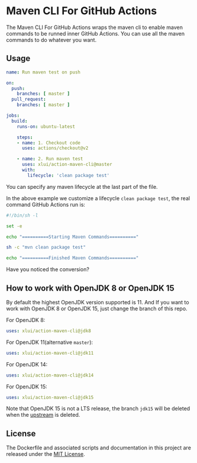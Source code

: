# Maven CLI For GitHub Actions

The Maven CLI For GitHub Actions wraps the maven cli to enable maven commands to be runned inner GitHub Actions. You can use all the maven commands to do whatever you want.

## Usage

```yml
name: Run maven test on push

on:
  push:
    branches: [ master ]
  pull_request:
    branches: [ master ]

jobs:
  build:
    runs-on: ubuntu-latest

    steps:
    - name: 1. Checkout code
      uses: actions/checkout@v2

    - name: 2. Run maven test
      uses: xlui/action-maven-cli@master
      with:
        lifecycle: 'clean package test'
```

You can specify any maven lifecycle at the last part of the file.

In the above example we customize a lifecycle `clean package test`, the real command GitHub Actions run is:

```bash
#!/bin/sh -l

set -e

echo "==========Starting Maven Commands=========="

sh -c "mvn clean package test"

echo "==========Finished Maven Commands=========="
```

Have you noticed the conversion?

## How to work with OpenJDK 8 or OpenJDK 15

By default the highest OpenJDK version supported is 11. And If you want to work with OpenJDK 8 or OpenJDK 15, just change the branch of this repo.

For OpenJDK 8:

```yml
uses: xlui/action-maven-cli@jdk8
```

For OpenJDK 11(alternative `master`):

```yml
uses: xlui/action-maven-cli@jdk11
```

For OpenJDK 14:

```yml
uses: xlui/action-maven-cli@jdk14
```

For OpenJDK 15:

```yml
uses: xlui/action-maven-cli@jdk15
```

Note that OpenJDK 15 is not a LTS release, the branch `jdk15` will be deleted when the [upstream](https://hub.docker.com/_/maven) is deleted. 

## License

The Dockerfile and associated scripts and documentation in this project are released under the [MIT License](LICENSE.md).
